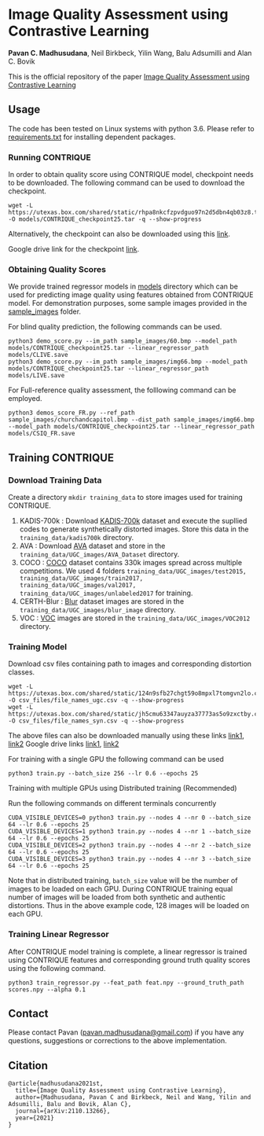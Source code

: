 # Image Quality Assessment using Contrastive Learning

**Pavan C. Madhusudana**, Neil Birkbeck, Yilin Wang, Balu Adsumilli and Alan C. Bovik

This is the official repository of the paper [Image Quality Assessment using Contrastive Learning](https://arxiv.org/abs/2110.13266)

## Usage
The code has been tested on Linux systems with python 3.6. Please refer to [requirements.txt](requirements.txt) for installing dependent packages.

### Running CONTRIQUE
In order to obtain quality score using CONTRIQUE model, checkpoint needs to be downloaded. The following command can be used to download the checkpoint.
```
wget -L https://utexas.box.com/shared/static/rhpa8nkcfzpvdguo97n2d5dbn4qb03z8.tar -O models/CONTRIQUE_checkpoint25.tar -q --show-progress
```
Alternatively, the checkpoint can also be downloaded using this [link](https://utexas.box.com/s/rhpa8nkcfzpvdguo97n2d5dbn4qb03z8).

Google drive link for the checkpoint [link](https://drive.google.com/file/d/1pmaomNVFhDgPSREgHBzZSu-SuGzNJyEt/view?usp=drive_web).

### Obtaining Quality Scores
We provide trained regressor models in [models](models) directory which can be used for predicting image quality using features obtained from CONTRIQUE model. For demonstration purposes, some sample images provided in the [sample_images](sample_images) folder.

For blind quality prediction, the following commands can be used.
```
python3 demo_score.py --im_path sample_images/60.bmp --model_path models/CONTRIQUE_checkpoint25.tar --linear_regressor_path models/CLIVE.save
python3 demo_score.py --im_path sample_images/img66.bmp --model_path models/CONTRIQUE_checkpoint25.tar --linear_regressor_path models/LIVE.save
```

For Full-reference quality assessment, the folllowing command can be employed.
```
python3 demos_score_FR.py --ref_path sample_images/churchandcapitol.bmp --dist_path sample_images/img66.bmp --model_path models/CONTRIQUE_checkpoint25.tar --linear_regressor_path models/CSIQ_FR.save
```

## Training CONTRIQUE
### Download Training Data
Create a directory ```mkdir training_data``` to store images used for training CONTRIQUE.
1. KADIS-700k : Download [KADIS-700k](http://database.mmsp-kn.de/kadid-10k-database.html) dataset and execute the supllied codes to generate synthetically distorted images. Store this data in the ```training_data/kadis700k``` directory.
2. AVA : Download [AVA](https://github.com/mtobeiyf/ava_downloader) dataset and store in the ```training_data/UGC_images/AVA_Dataset``` directory.
3. COCO : [COCO](https://cocodataset.org/#download) dataset contains 330k images spread across multiple competitions. We used 4 folders ```training_data/UGC_images/test2015, training_data/UGC_images/train2017, training_data/UGC_images/val2017, training_data/UGC_images/unlabeled2017``` for training.
4. CERTH-Blur : [Blur](https://mklab.iti.gr/results/certh-image-blur-dataset/) dataset images are stored in the ```training_data/UGC_images/blur_image``` directory.
5. VOC : [VOC](http://host.robots.ox.ac.uk:8080/pascal/VOC/voc2012/) images are stored in the ```training_data/UGC_images/VOC2012``` directory.

### Training Model
Download csv files containing path to images and corresponding distortion classes.
```
wget -L https://utexas.box.com/shared/static/124n9sfb27chgt59o8mpxl7tomgvn2lo.csv -O csv_files/file_names_ugc.csv -q --show-progress
wget -L https://utexas.box.com/shared/static/jh5cmu63347auyza37773as5o9zxctby.csv -O csv_files/file_names_syn.csv -q --show-progress
```
The above files can also be downloaded manually using these links [link1](https://utexas.box.com/s/jh5cmu63347auyza37773as5o9zxctby), [link2](https://utexas.box.com/s/124n9sfb27chgt59o8mpxl7tomgvn2lo)
Google drive links [link1](https://drive.google.com/file/d/1uKcTJ5ioVpOkQ-s7mOOhZNke7XCi9i4Q/view?usp=drive_web), [link2](https://drive.google.com/file/d/11bfkLaAFT7CN_z6fQbC8Zg8yiusIBnE6/view?usp=drive_web)



For training with a single GPU the following command can be used
```
python3 train.py --batch_size 256 --lr 0.6 --epochs 25
```

Training with multiple GPUs using Distributed training (Recommended)

Run the following commands on different terminals concurrently
```
CUDA_VISIBLE_DEVICES=0 python3 train.py --nodes 4 --nr 0 --batch_size 64 --lr 0.6 --epochs 25
CUDA_VISIBLE_DEVICES=1 python3 train.py --nodes 4 --nr 1 --batch_size 64 --lr 0.6 --epochs 25
CUDA_VISIBLE_DEVICES=2 python3 train.py --nodes 4 --nr 2 --batch_size 64 --lr 0.6 --epochs 25
CUDA_VISIBLE_DEVICES=3 python3 train.py --nodes 4 --nr 3 --batch_size 64 --lr 0.6 --epochs 25
```
Note that in distributed training, ```batch_size``` value will be the number of images to be loaded on each GPU. During CONTRIQUE training equal number of images will be loaded from both synthetic and authentic distortions. Thus in the above example code, 128 images will be loaded on each GPU.

### Training Linear Regressor
After CONTRIQUE model training is complete, a linear regressor is trained using CONTRIQUE features and corresponding ground truth quality scores using the following command.

```
python3 train_regressor.py --feat_path feat.npy --ground_truth_path scores.npy --alpha 0.1
```

## Contact
Please contact Pavan (pavan.madhusudana@gmail.com) if you have any questions, suggestions or corrections to the above implementation.

## Citation
```
@article{madhusudana2021st,
  title={Image Quality Assessment using Contrastive Learning},
  author={Madhusudana, Pavan C and Birkbeck, Neil and Wang, Yilin and Adsumilli, Balu and Bovik, Alan C},
  journal={arXiv:2110.13266},
  year={2021}
}
```
